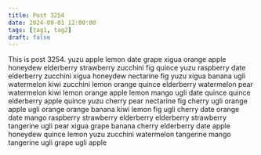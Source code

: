 ```yaml
---
title: Post 3254
date: 2024-09-01 12:00:00
tags: [tag1, tag2]
draft: false
---
```

This is post 3254.
yuzu
apple
lemon
date
grape
xigua
orange
apple
honeydew
elderberry
strawberry
zucchini
fig
quince
yuzu
raspberry
date
elderberry
zucchini
xigua
honeydew
nectarine
fig
yuzu
xigua
banana
ugli
watermelon
kiwi
zucchini
lemon
orange
quince
elderberry
watermelon
pear
watermelon
kiwi
lemon
orange
apple
lemon
mango
ugli
date
quince
quince
elderberry
apple
quince
yuzu
cherry
pear
nectarine
fig
cherry
ugli
orange
apple
ugli
orange
orange
banana
kiwi
lemon
fig
ugli
cherry
date
orange
date
mango
raspberry
strawberry
elderberry
elderberry
strawberry
tangerine
ugli
pear
xigua
grape
banana
cherry
elderberry
date
apple
honeydew
quince
lemon
yuzu
zucchini
watermelon
tangerine
mango
tangerine
ugli
grape
ugli
apple
